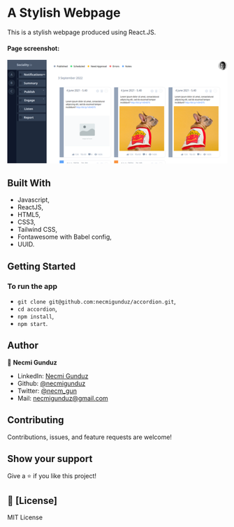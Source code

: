 # A Stylish Webpage
This is a stylish webpage produced using React.JS.

#### Page screenshot: 
![screenshot](https://github.com/necmigunduz/accordion/blob/master/screenshot.png)

## Built With

- Javascript,
- ReactJS,
- HTML5,
- CSS3,
- Tailwind CSS,
- Fontawesome with Babel config,
- UUID.


## Getting Started
### To run the app
- `git clone git@github.com:necmigunduz/accordion.git`,
- `cd accordion`,
- `npm install`,
- `npm start`.

## Author

👤 **Necmi Gunduz**

- LinkedIn: [Necmi Gunduz](https://www.linkedin.com/in/necmigunduz/)
- Github: [@necmigunduz](https://github.com/necmigunduz/)
- Twitter: [@necm_gun](https://twitter.com/necm_gun)
- Mail: [necmigunduz@gmail.com](necmigunduz@gmail.com)

## Contributing

Contributions, issues, and feature requests are welcome!

## Show your support

Give a ⭐️ if you like this project!

## 📝 [License]

MIT License